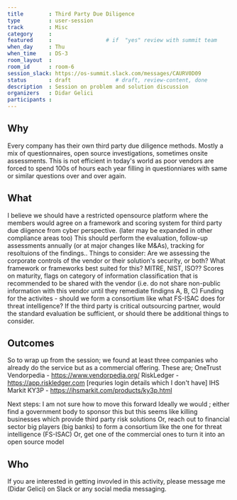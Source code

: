 ```yaml
---
title        : Third Party Due Diligence
type         : user-session
track        : Misc
category     :
featured     :                 # if  "yes" review with summit team
when_day     : Thu
when_time    : DS-3
room_layout  :
room_id      : room-6
session_slack: https://os-summit.slack.com/messages/CAURV0D09
status       : draft              # draft, review-content, done
description  : Session on problem and solution discussion
organizers   : Didar Gelici
participants :
---
```


## Why

Every company has their own third party due diligence methods. Mostly a mix of questionnaires, open source investigations, sometimes onsite assessments. This is not efficient in today's world as poor vendors are forced to spend 100s of hours each year filling in questionniares with same or similar questions over and over again.

## What

I believe we should have a restricted opensource platform where the members would agree on a framework and scoring system for third party due diigence from cyber perspective. (later may be expanded in other compliance areas too)
This should perform the evaluation, follow-up assessments annually (or at major changes like M&As), tracking for resoltuions of the findings..
Things to consider:
Are we assessing the corporate controls of the vendor or their solution's security, or both?
What framework or frameworks best suited for this? MITRE, NIST, ISO??
Scores on maturity, flags on category of information classification that is recommended to be shared with the vendor (i.e. do not share non-public information with this vendor until they remediate findigns A, B, C)
Funding for the activites - should we form a consortium like what FS-ISAC does for threat intelligence? 
If the third party is critical outsourcing partner, would the standard evaluation be sufficient, or should there be additional things to consider.

## Outcomes

So to wrap up from the session; we found at least three companies who already do the service but as a commercial offering. 
These are; 
OneTrust Vendorpedia - https://www.vendorpedia.org/
RiskLedger - https://app.riskledger.com   [requries login details which I don't have]
IHS Markit KY3P - https://ihsmarkit.com/products/ky3p.html

Next steps: I am not sure how to move this forward
Ideally we would ;
either find a government body to sponsor this but this seems like killing businesses which provide third party risk solutions 
Or, reach out to financial sector big players (big banks) to form a consortium like the one for threat intelligence (FS-ISAC)
Or, get one of the commercial ones to turn it into an open source model

## Who
If you are interested in getting invovled in this activity, please message me (Didar Gelici) on Slack or any social media messaging.   

